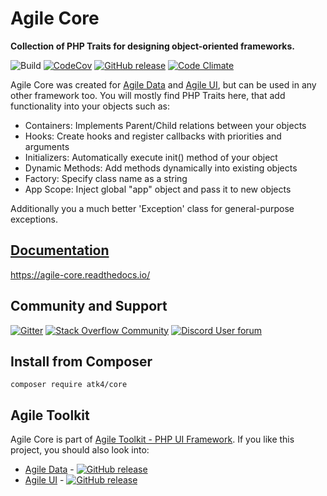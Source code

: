# Agile Core

**Collection of PHP Traits for designing object-oriented frameworks.**

![Build](https://github.com/atk4/core/workflows/Unit/badge.svg)
[![CodeCov](https://codecov.io/gh/atk4/core/branch/develop/graph/badge.svg)](https://codecov.io/gh/atk4/core)
[![GitHub release](https://img.shields.io/github/release/atk4/core.svg)](CHANGELOG.md)
[![Code Climate](https://codeclimate.com/github/atk4/core/badges/gpa.svg)](https://codeclimate.com/github/atk4/core)

Agile Core was created for [Agile Data](https://github.com/atk4/data) and [Agile UI](https://github.com/atk4/ui), but can be used in any other framework too. You will mostly find PHP Traits here, that add functionality into your objects such as:

- Containers: Implements Parent/Child relations between your objects
- Hooks: Create hooks and register callbacks with priorities and arguments
- Initializers: Automatically execute init() method of your object
- Dynamic Methods: Add methods dynamically into existing objects
- Factory: Specify class name as a string
- App Scope: Inject global "app" object and pass it to new objects

Additionally you a much better 'Exception' class for general-purpose exceptions.

## [Documentation](https://agile-core.readthedocs.io/en/develop/)

https://agile-core.readthedocs.io/

## Community and Support

[![Gitter](https://img.shields.io/gitter/room/atk4/data.svg)](https://gitter.im/atk4/dataset?utm_source=badge&utm_medium=badge&utm_campaign=pr-badge&utm_content=badge)
[![Stack Overflow Community](https://img.shields.io/stackexchange/stackoverflow/t/atk4.svg)](https://stackoverflow.com/questions/ask?tags=atk4)
[![Discord User forum](https://img.shields.io/badge/discord-User_Forum-green.svg)](https://forum.agiletoolkit.org/c/44)

## Install from Composer

```
composer require atk4/core
```

## Agile Toolkit

Agile Core is part of [Agile Toolkit - PHP UI Framework](https://agiletoolkit.org). If you like this project, you should also look into:

- [Agile Data](https://github.com/atk4/data) - [![GitHub release](https://img.shields.io/github/release/atk4/data.svg?label=Agile+Data)]()
- [Agile UI](https://github.com/atk4/ui) - [![GitHub release](https://img.shields.io/github/release/atk4/ui.svg?label=Agile+UI)]()
